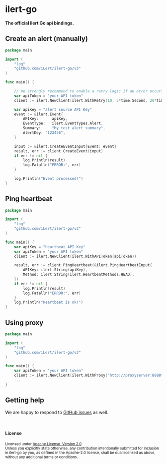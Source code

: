 # ilert-go

**The official ilert Go api bindings.**

## Create an alert (manually)

```go
package main

import (
	"log"
	"github.com/iLert/ilert-go/v3"
)

func main() {

	// We strongly recommend to enable a retry logic if an error occurs
	var apiToken = "your API token"
	client := ilert.NewClient(ilert.WithRetry(10, 5*time.Second, 20*time.Second), ilert.WithAPIToken(apiToken))

	var apiKey = "alert source API Key"
	event := &ilert.Event{
		APIKey:      apiKey,
		EventType:   ilert.EventTypes.Alert,
		Summary:     "My test alert summary",
		AlertKey: "123456",
	}

	input := &ilert.CreateEventInput{Event: event}
	result, err := client.CreateEvent(input)
	if err != nil {
		log.Println(result)
		log.Fatalln("ERROR:", err)
	}

	log.Println("Event processed!")
}
```

## Ping heartbeat

```go
package main

import (
	"log"
	"github.com/iLert/ilert-go/v3"
)

func main() {
	var apiKey = "heartbeat API Key"
	var apiToken = "your API token"
	client := ilert.NewClient(ilert.WithAPIToken(apiToken))

	result, err := client.PingHeartbeat(&ilert.PingHeartbeatInput{
		APIKey: ilert.String(apiKey),
		Method: ilert.String(ilert.HeartbeatMethods.HEAD),
	})
	if err != nil {
		log.Println(result)
		log.Fatalln("ERROR:", err)
	}
	log.Println("Heartbeat is ok!")
}
```

## Using proxy

```go
package main

import (
	"log"
	"github.com/iLert/ilert-go/v3"
)

func main() {
	var apiToken = "your API token"
	client := ilert.NewClient(ilert.WithProxy("http://proxyserver:8888"), ilert.WithAPIToken(apiToken))
	...
}
```

## Getting help

We are happy to respond to [GitHub issues][issues] as well.

[issues]: https://github.com/iLert/ilert-go/issues/new

<br>

#### License

<sup>
Licensed under <a href="LICENSE">Apache License, Version
2.0</a>
</sup>

<br>

<sub>
Unless you explicitly state otherwise, any contribution intentionally submitted for inclusion in ilert-go by you, as defined in the Apache-2.0 license, shall be dual licensed as above, without any additional terms or conditions.
</sub>
